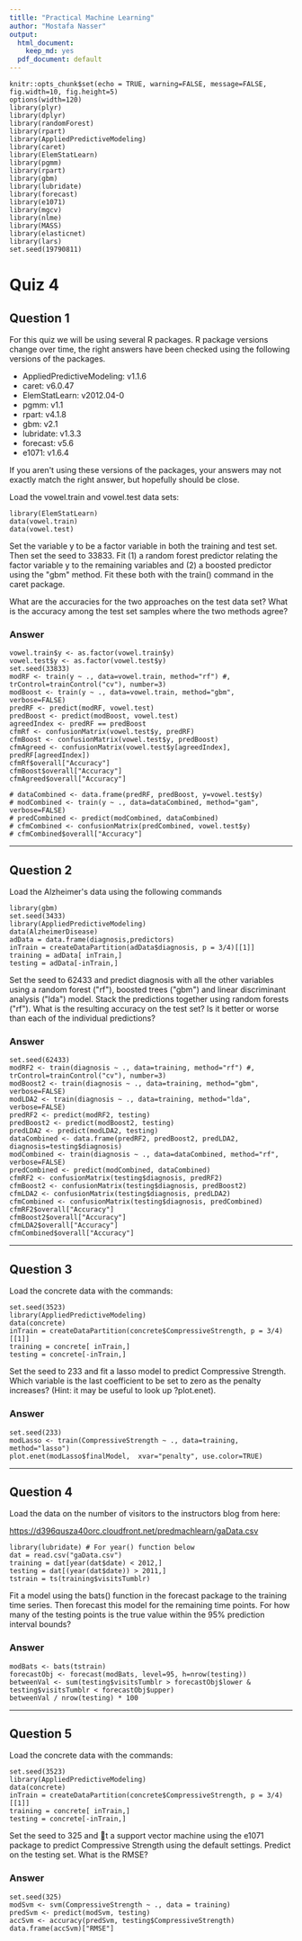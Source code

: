 ```yaml
---
titlle: "Practical Machine Learning"
author: "Mostafa Nasser"
output:
  html_document:
    keep_md: yes
  pdf_document: default
---
```


```{r setup, include=FALSE}
knitr::opts_chunk$set(echo = TRUE, warning=FALSE, message=FALSE, fig.width=10, fig.height=5)
options(width=120)
library(plyr)
library(dplyr)
library(randomForest)
library(rpart)
library(AppliedPredictiveModeling)
library(caret)
library(ElemStatLearn)
library(pgmm)
library(rpart)
library(gbm)
library(lubridate)
library(forecast)
library(e1071)
library(mgcv)
library(nlme)
library(MASS)
library(elasticnet)
library(lars)
set.seed(19790811)
```

# Quiz 4
## Question 1

For this quiz we will be using several R packages. R package versions change over time, the right answers have been checked using the following versions of the packages.

* AppliedPredictiveModeling: v1.1.6
* caret: v6.0.47
* ElemStatLearn: v2012.04-0
* pgmm: v1.1
* rpart: v4.1.8
* gbm: v2.1
* lubridate: v1.3.3
* forecast: v5.6
* e1071: v1.6.4

If you aren't using these versions of the packages, your answers may not exactly match the right answer, but hopefully should be close.

Load the vowel.train and vowel.test data sets:

```{r}
library(ElemStatLearn)
data(vowel.train)
data(vowel.test)
```

Set the variable y to be a factor variable in both the training and test set. Then set the seed to 33833. Fit (1) a random forest predictor relating the factor variable y to the remaining variables and (2) a boosted predictor using the "gbm" method. Fit these both with the train() command in the caret package.

What are the accuracies for the two approaches on the test data set? What is the accuracy among the test set samples where the two methods agree?

### Answer

```{r}
vowel.train$y <- as.factor(vowel.train$y)
vowel.test$y <- as.factor(vowel.test$y)
set.seed(33833)
modRF <- train(y ~ ., data=vowel.train, method="rf") #, trControl=trainControl("cv"), number=3)
modBoost <- train(y ~ ., data=vowel.train, method="gbm", verbose=FALSE)
predRF <- predict(modRF, vowel.test)
predBoost <- predict(modBoost, vowel.test)
agreedIndex <- predRF == predBoost
cfmRf <- confusionMatrix(vowel.test$y, predRF)
cfmBoost <- confusionMatrix(vowel.test$y, predBoost)
cfmAgreed <- confusionMatrix(vowel.test$y[agreedIndex], predRF[agreedIndex])
cfmRf$overall["Accuracy"]
cfmBoost$overall["Accuracy"]
cfmAgreed$overall["Accuracy"]
```


```{r, echo=FALSE, include=FALSE}
# dataCombined <- data.frame(predRF, predBoost, y=vowel.test$y)
# modCombined <- train(y ~ ., data=dataCombined, method="gam", verbose=FALSE)
# predCombined <- predict(modCombined, dataCombined)
# cfmCombined <- confusionMatrix(predCombined, vowel.test$y)
# cfmCombined$overall["Accuracy"]
```
------

## Question 2

Load the Alzheimer's data using the following commands



```{r}
library(gbm)
set.seed(3433)
library(AppliedPredictiveModeling)
data(AlzheimerDisease)
adData = data.frame(diagnosis,predictors)
inTrain = createDataPartition(adData$diagnosis, p = 3/4)[[1]]
training = adData[ inTrain,]
testing = adData[-inTrain,]
```

Set the seed to 62433 and predict diagnosis with all the other variables using a random forest ("rf"), boosted trees ("gbm") and linear discriminant analysis ("lda") model. Stack the predictions together using random forests ("rf"). What is the resulting accuracy on the test set? Is it better or worse than each of the individual predictions?

### Answer

```{r}
set.seed(62433)
modRF2 <- train(diagnosis ~ ., data=training, method="rf") #, trControl=trainControl("cv"), number=3)
modBoost2 <- train(diagnosis ~ ., data=training, method="gbm", verbose=FALSE)
modLDA2 <- train(diagnosis ~ ., data=training, method="lda", verbose=FALSE)
predRF2 <- predict(modRF2, testing)
predBoost2 <- predict(modBoost2, testing)
predLDA2 <- predict(modLDA2, testing)
dataCombined <- data.frame(predRF2, predBoost2, predLDA2, diagnosis=testing$diagnosis)
modCombined <- train(diagnosis ~ ., data=dataCombined, method="rf", verbose=FALSE)
predCombined <- predict(modCombined, dataCombined)
cfmRF2 <- confusionMatrix(testing$diagnosis, predRF2)
cfmBoost2 <- confusionMatrix(testing$diagnosis, predBoost2)
cfmLDA2 <- confusionMatrix(testing$diagnosis, predLDA2)
cfmCombined <- confusionMatrix(testing$diagnosis, predCombined)
cfmRF2$overall["Accuracy"]
cfmBoost2$overall["Accuracy"]
cfmLDA2$overall["Accuracy"]
cfmCombined$overall["Accuracy"]
```


------

## Question 3

Load the concrete data with the commands:

```{r}
set.seed(3523)
library(AppliedPredictiveModeling)
data(concrete)
inTrain = createDataPartition(concrete$CompressiveStrength, p = 3/4)[[1]]
training = concrete[ inTrain,]
testing = concrete[-inTrain,]
```

Set the seed to 233 and fit a lasso model to predict Compressive Strength. Which variable is the last coefficient to be set to zero as the penalty increases? (Hint: it may be useful to look up ?plot.enet).

### Answer

```{r}
set.seed(233)
modLasso <- train(CompressiveStrength ~ ., data=training, method="lasso")
plot.enet(modLasso$finalModel,  xvar="penalty", use.color=TRUE)
```

------

## Question 4

Load the data on the number of visitors to the instructors blog from here:

<https://d396qusza40orc.cloudfront.net/predmachlearn/gaData.csv>

```{r}
library(lubridate) # For year() function below
dat = read.csv("gaData.csv")
training = dat[year(dat$date) < 2012,]
testing = dat[(year(dat$date)) > 2011,]
tstrain = ts(training$visitsTumblr)
```

Fit a model using the bats() function in the forecast package to the training time series. Then forecast this model for the remaining time points. For how many of the testing points is the true value within the 95% prediction interval bounds?


### Answer

```{r}
modBats <- bats(tstrain)
forecastObj <- forecast(modBats, level=95, h=nrow(testing))
betweenVal <- sum(testing$visitsTumblr > forecastObj$lower &  testing$visitsTumblr < forecastObj$upper)
betweenVal / nrow(testing) * 100
```

------

## Question 5

Load the concrete data with the commands:

```{r}
set.seed(3523)
library(AppliedPredictiveModeling)
data(concrete)
inTrain = createDataPartition(concrete$CompressiveStrength, p = 3/4)[[1]]
training = concrete[ inTrain,]
testing = concrete[-inTrain,]
```

Set the seed to 325 and 􀃒t a support vector machine using the e1071 package to predict Compressive Strength using
the default settings. Predict on the testing set. What is the RMSE?

### Answer

```{r}
set.seed(325)
modSvm <- svm(CompressiveStrength ~ ., data = training)
predSvm <- predict(modSvm, testing)
accSvm <- accuracy(predSvm, testing$CompressiveStrength)
data.frame(accSvm)["RMSE"]
```
